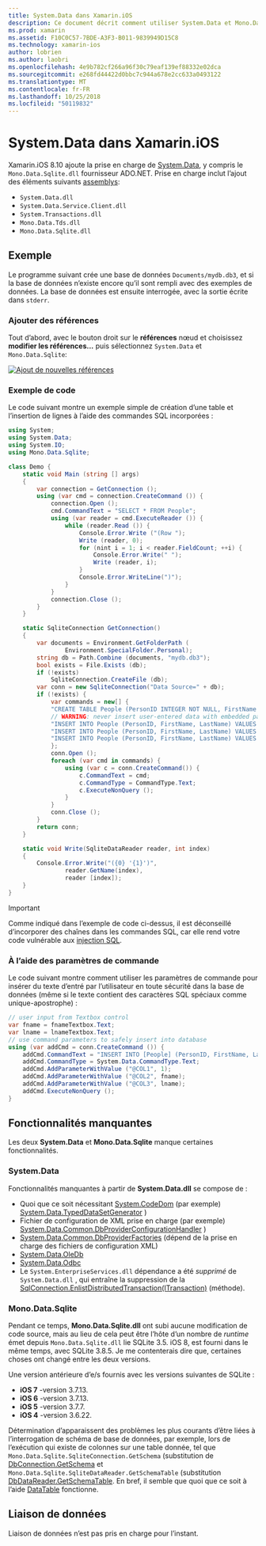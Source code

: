 ```yaml
---
title: System.Data dans Xamarin.iOS
description: Ce document décrit comment utiliser System.Data et Mono.Data.Sqlite.dll pour accéder aux données SQLite dans une application Xamarin.iOS.
ms.prod: xamarin
ms.assetid: F10C0C57-7BDE-A3F3-B011-9839949D15C8
ms.technology: xamarin-ios
author: lobrien
ms.author: laobri
ms.openlocfilehash: 4e9b782cf266a96f30c79eaf139ef88332e02dca
ms.sourcegitcommit: e268fd44422d0bbc7c944a678e2cc633a0493122
ms.translationtype: MT
ms.contentlocale: fr-FR
ms.lasthandoff: 10/25/2018
ms.locfileid: "50119832"
---
```

# <a name="systemdata-in-xamarinios"></a>System.Data dans Xamarin.iOS

Xamarin.iOS 8.10 ajoute la prise en charge de [System.Data](xref:System.Data), y compris le `Mono.Data.Sqlite.dll` fournisseur ADO.NET. Prise en charge inclut l’ajout des éléments suivants [assemblys](~/cross-platform/internals/available-assemblies.md):

-  `System.Data.dll`
-  `System.Data.Service.Client.dll`
-  `System.Transactions.dll`
-  `Mono.Data.Tds.dll`
-  `Mono.Data.Sqlite.dll`

<a name="Example" />

## <a name="example"></a>Exemple

Le programme suivant crée une base de données `Documents/mydb.db3`, et si la base de données n’existe encore qu’il sont rempli avec des exemples de données. La base de données est ensuite interrogée, avec la sortie écrite dans `stderr`.

### <a name="add-references"></a>Ajouter des références

Tout d’abord, avec le bouton droit sur le **références** nœud et choisissez **modifier les références...**  puis sélectionnez `System.Data` et `Mono.Data.Sqlite`:

[![](system.data-images/edit-references-sml.png "Ajout de nouvelles références")](system.data-images/edit-references.png#lightbox)

### <a name="sample-code"></a>Exemple de code

Le code suivant montre un exemple simple de création d’une table et l’insertion de lignes à l’aide des commandes SQL incorporées :

```csharp
using System;
using System.Data;
using System.IO;
using Mono.Data.Sqlite;

class Demo {
    static void Main (string [] args)
    {
        var connection = GetConnection ();
        using (var cmd = connection.CreateCommand ()) {
            connection.Open ();
            cmd.CommandText = "SELECT * FROM People";
            using (var reader = cmd.ExecuteReader ()) {
                while (reader.Read ()) {
                    Console.Error.Write ("(Row ");
                    Write (reader, 0);
                    for (nint i = 1; i < reader.FieldCount; ++i) {
                        Console.Error.Write(" ");
                        Write (reader, i);
                    }
                    Console.Error.WriteLine(")");
                }
            }
            connection.Close ();
        }
    }

    static SqliteConnection GetConnection()
    {
        var documents = Environment.GetFolderPath (
                Environment.SpecialFolder.Personal);
        string db = Path.Combine (documents, "mydb.db3");
        bool exists = File.Exists (db);
        if (!exists)
            SqliteConnection.CreateFile (db);
        var conn = new SqliteConnection("Data Source=" + db);
        if (!exists) {
            var commands = new[] {
            "CREATE TABLE People (PersonID INTEGER NOT NULL, FirstName ntext, LastName ntext)",
            // WARNING: never insert user-entered data with embedded parameter values
            "INSERT INTO People (PersonID, FirstName, LastName) VALUES (1, 'First', 'Last')",
            "INSERT INTO People (PersonID, FirstName, LastName) VALUES (2, 'Dewey', 'Cheatem')",
            "INSERT INTO People (PersonID, FirstName, LastName) VALUES (3, 'And', 'How')",
            };
            conn.Open ();
            foreach (var cmd in commands) {
                using (var c = conn.CreateCommand()) {
                    c.CommandText = cmd;
                    c.CommandType = CommandType.Text;
                    c.ExecuteNonQuery ();
                }
            }
            conn.Close ();
        }
        return conn;
    }

    static void Write(SqliteDataReader reader, int index)
    {
        Console.Error.Write("({0} '{1}')",
                reader.GetName(index),
                reader [index]);
    }
}
```

> [!IMPORTANT]
> Comme indiqué dans l’exemple de code ci-dessus, il est déconseillé d’incorporer des chaînes dans les commandes SQL, car elle rend votre code vulnérable aux [injection SQL](http://en.wikipedia.org/wiki/SQL_injection).


### <a name="using-command-parameters"></a>À l’aide des paramètres de commande

Le code suivant montre comment utiliser les paramètres de commande pour insérer du texte d’entré par l’utilisateur en toute sécurité dans la base de données (même si le texte contient des caractères SQL spéciaux comme unique-apostrophe) :

```csharp
// user input from Textbox control
var fname = fnameTextbox.Text;
var lname = lnameTextbox.Text;
// use command parameters to safely insert into database
using (var addCmd = conn.CreateCommand ()) {
    addCmd.CommandText = "INSERT INTO [People] (PersonID, FirstName, LastName) VALUES (@COL1, @COL2, @COL3)";
    addCmd.CommandType = System.Data.CommandType.Text;
    addCmd.AddParameterWithValue ("@COL1", 1);
    addCmd.AddParameterWithValue ("@COL2", fname);
    addCmd.AddParameterWithValue ("@COL3", lname);
    addCmd.ExecuteNonQuery ();
}
```

<a name="Missing_Functionality" />

## <a name="missing-functionality"></a>Fonctionnalités manquantes

Les deux **System.Data** et **Mono.Data.Sqlite** manque certaines fonctionnalités.

<a name="System.Data" />

### <a name="systemdata"></a>System.Data

Fonctionnalités manquantes à partir de **System.Data.dll** se compose de :

-  Quoi que ce soit nécessitant [System.CodeDom](xref:System.CodeDom) (par exemple)  [System.Data.TypedDataSetGenerator](xref:System.Data.TypedDataSetGenerator) )
-  Fichier de configuration de XML prise en charge (par exemple)  [System.Data.Common.DbProviderConfigurationHandler](xref:System.Data.Common.DbProviderConfigurationHandler) )
-   [System.Data.Common.DbProviderFactories](xref:System.Data.Common.DbProviderFactories) (dépend de la prise en charge des fichiers de configuration XML)
-   [System.Data.OleDb](xref:System.Data.OleDb)
-   [System.Data.Odbc](xref:System.Data.Odbc)
-  Le `System.EnterpriseServices.dll` dépendance a été *supprimé* de `System.Data.dll` , qui entraîne la suppression de la [SqlConnection.EnlistDistributedTransaction(ITransaction)](xref:System.Data.SqlClient.SqlConnection.EnlistDistributedTransaction*) (méthode).


<a name="Mono.Data.Sqlite" />

### <a name="monodatasqlite"></a>Mono.Data.Sqlite

Pendant ce temps, **Mono.Data.Sqlite.dll** ont subi aucune modification de code source, mais au lieu de cela peut être l’hôte d’un nombre de *runtime* émet depuis `Mono.Data.Sqlite.dll` lie SQLite 3.5. iOS 8, est fourni dans le même temps, avec SQLite 3.8.5. Je me contenterais dire que, certaines choses ont changé entre les deux versions.

Une version antérieure d’e/s fournis avec les versions suivantes de SQLite :

- **iOS 7** -version 3.7.13.
- **iOS 6** -version 3.7.13.
- **iOS 5** -version 3.7.7.
- **iOS 4** -version 3.6.22.

Détermination d’apparaissent des problèmes les plus courants d’être liées à l’interrogation de schéma de base de données, par exemple, lors de l’exécution qui existe de colonnes sur une table donnée, tel que `Mono.Data.Sqlite.SqliteConnection.GetSchema` (substitution de [DbConnection.GetSchema](xref:System.Data.Common.DbConnection.GetSchema) et `Mono.Data.Sqlite.SqliteDataReader.GetSchemaTable` (substitution [DbDataReader.GetSchemaTable](xref:System.Data.Common.DbDataReader.GetSchemaTable). En bref, il semble que quoi que ce soit à l’aide [DataTable](xref:System.Data.DataTable) fonctionne.

<a name="Data_Binding" />

## <a name="data-binding"></a>Liaison de données

Liaison de données n’est pas pris en charge pour l’instant.

